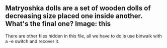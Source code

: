 ## Matryoshka dolls are a set of wooden dolls of decreasing size placed one inside another. What's the final one? Image: this

There are other files hidden in this file, all we have to do is use binwalk with a -e switch and recover it.


